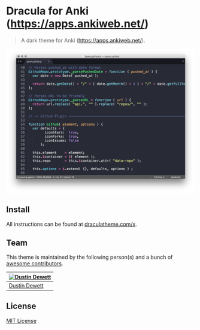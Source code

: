 # Dracula for Anki (https://apps.ankiweb.net/)

> A dark theme for Anki (https://apps.ankiweb.net/).

![Screenshot](./screenshot.png)

## Install

All instructions can be found at [draculatheme.com/x](https://draculatheme.com/x).

## Team

This theme is maintained by the following person(s) and a bunch of [awesome contributors](https://github.com/dracula/template/graphs/contributors).

[![Dustin Dewett](https://github.com/ddewett.png?size=100)](https://github.com/ddewett) |
--- |
[Dustin Dewett](https://github.com/ddewett) |

## License

[MIT License](./LICENSE)
